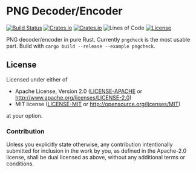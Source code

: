 # PNG Decoder/Encoder
[![Build Status](https://travis-ci.org/PistonDevelopers/image-png.svg?branch=master)](https://travis-ci.org/PistonDevelopers/image-png)
[![Crates.io](https://docs.rs/png/badge.svg)](https://docs.rs/png)
[![Crates.io](https://img.shields.io/crates/v/png.svg)](https://crates.io/crates/png)
![Lines of Code](https://tokei.rs/b1/github/PistonDevelopers/image-png)
[![License](https://img.shields.io/crates/l/png.svg)](https://github.com/PistonDevelopers/image-png)

PNG decoder/encoder in pure Rust. Currently `pngcheck` is the most usable part. Build with `cargo build --release --example pngcheck`.

## License

Licensed under either of

 * Apache License, Version 2.0 ([LICENSE-APACHE](LICENSE-APACHE) or http://www.apache.org/licenses/LICENSE-2.0)
 * MIT license ([LICENSE-MIT](LICENSE-MIT) or http://opensource.org/licenses/MIT)

at your option.

### Contribution

Unless you explicitly state otherwise, any contribution intentionally submitted
for inclusion in the work by you, as defined in the Apache-2.0 license, shall be dual licensed as above, without any
additional terms or conditions.
